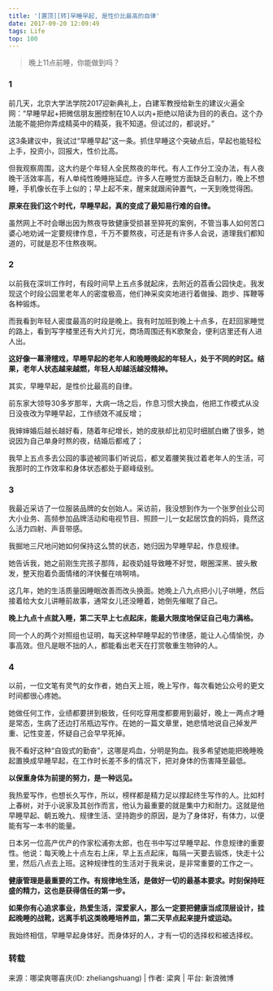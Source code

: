 ```yaml
---
title: '[置顶][转]早睡早起, 是性价比最高的自律'
date: 2017-09-20 12:09:49
tags: Life
top: 100
---
```


> 晚上11点前睡，你能做到吗？

### 1
前几天，北京大学法学院2017迎新典礼上，白建军教授给新生的建议火遍全网：“早睡早起+把微信朋友圈控制在10人以内+拒绝以陪读为目的的表白。这个办法能不能把你弄成精英中的精英，我不知道。但试过的，都说好。”

这3条建议中，我试过“早睡早起”这一条。抓住早睡这个突破点后，早起也能轻松上手，投资小，回报大，性价比高。

但我观察周围，这大约是个年轻人全民熬夜的年代。有人工作分工没办法，有人夜晚干活效率高，有人单纯性晚睡拖延症。许多人在睡觉方面缺乏自制力，晚上不想睡，手机像长在手上似的；早上起不来，醒来就跟闹钟置气，一天到晚觉得困。

**原来在我们这个时代，早睡早起，真的变成了最知易行难的自律。**

虽然网上不时会曝出因为熬夜导致健康受损甚至猝死的案例，不管当事人如何苦口婆心地劝诫一定要规律作息，千万不要熬夜，可还是有许多人会说，道理我们都知道的，可就是忍不住熬夜啊。

### 2
以前我在深圳工作时，有段时间早上五点多就起床，去附近的荔香公园快走。我发现这个时段公园里老年人的密度极高，他们神采奕奕地进行着做操、跑步、挥鞭等各种锻炼。

而我看到年轻人密度最高的时段是晚上。我有时加班到晚上十点多，在赶回家睡觉的路上，看到写字楼里还有大片灯光，商场周围还有K歌聚会，便利店里还有人进人出。

**这好像一幕滑稽戏，早睡早起的老年人和晚睡晚起的年轻人，处于不同的时区。结果，老年人状态越来越燃，年轻人却越活越没精神。**

其实，早睡早起，是性价比最高的自律。

前东家大领导30多岁那年，大病一场之后，作息习惯大换血，他把工作模式从没日没夜改为早睡早起，工作绩效不减反增；

我婶婶婚后越长越好看，随着年纪增长，她的皮肤却比初见时细腻白嫩了很多，她说因为自己单身时熬的夜，结婚后都戒了；

我早上五点多去公园的事迹被同事们听说后，都叉着腰笑我过着老年人的生活，可我那时的工作效率和身体状态都处于巅峰级别。

### 3
我最近采访了一位服装品牌的女创始人。采访前，我没想到作为一个张罗创业公司大小业务、高频参加品牌活动和电视节目、照顾一儿一女起居饮食的妈妈，竟然这么活力四射、声音带感。

我掘地三尺地问她如何保持这么赞的状态，她归因为早睡早起，作息规律。

她告诉我，她之前刚生完孩子那阵，起夜奶娃导致睡不好觉，眼圈深黑、披头散发，整天抱着负面情绪的洋快餐在啃啊啃。

这几年，她的生活质量因睡眠改善而改头换面。她晚上八九点把小儿子哄睡，然后接着给大女儿讲睡前故事，通常女儿还没睡着，她倒先催眠了自己。

**晚上九点十点就入睡，第二天早上七点起床，能最大限度地保证自己电力满格。**

同一个人的两个对照组也证明，每天这种早睡早起的节律感，能让人心情愉悦，办事高效。但凡是眼不拙的人，都能看出老天在打赏敬重生物钟的人。

### 4
以前，一位文笔有灵气的女作者，她白天上班，晚上写作，每次看她公众号的更文时间都很心疼她。

她做任何工作，业绩都要拼到极致，任何吃穿用度都要用到最好，晚上一两点才睡是常态，生病了还边打吊瓶边写作。在她的一篇文章里，她悲情地说自己掉发严重、记性变差，怀疑自己会早早死掉。

我不看好这种“自毁式的勤奋”，这哪是鸡血，分明是狗血。我多希望她能把晚睡晚起置换成早睡早起，在工作时长差不多的情况下，把对身体的伤害降至最低。

**以保重身体为前提的努力，是一种远见。**

我热爱写作，也想长久写作，所以，榜样都是精力足以撑起终生写作的人。比如村上春树，对于小说家及其创作而言，他认为最重要的就是集中力和耐力。这就是他早睡早起、朝五晚九、规律生活、坚持跑步的原因，是为了身体好，有体力，以便能有写一本书的能量。

日本另一位高产优产的作家松浦弥太郎，也在书中写过早睡早起、作息规律的重要性。他说：每天晚上十点左右上床，早上五点起床，每隔一天要去锻炼，快走十公里，然后八点去上班。这种规律性的生活对于我来说，是非常重要的工作之一。

**健康管理是最重要的工作。有规律地生活，是做好一切的最基本要求。时刻保持旺盛的精力，这也是获得信任的第一步。**

**如果你有心追求事业，热爱生活，深爱家人，那么一定要把健康当成顶层设计，挂起晚睡的战靴，远离手机这类晚睡培养皿，第二天早点起来提升或运动。**

我始终相信，早睡早起身体好。而身体好的人，才有一切的选择权和被选择权。


### 转载
来源：哪梁爽哪喜庆(ID: zheliangshuang) |  作者: 梁爽  | 平台: 新浪微博
